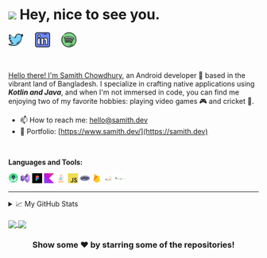 <h1><img src="https://emojis.slackmojis.com/emojis/images/1531849430/4246/blob-sunglasses.gif?1531849430" width="30"/> Hey, nice to see you.</h1>

<p align="left">
<a href="https://twitter.com/samith_chow" target="_blank"><img height="30" src="https://raw.githubusercontent.com/sheksamith/sheksamith/main/res/png/twitter.png?raw=true"></a>&nbsp;&nbsp;&nbsp;&nbsp;&nbsp;
<a href="https://www.linkedin.com/in/samithchow/" target="_blank"><img height="30" src="https://raw.githubusercontent.com/sheksamith/sheksamith/main/res/png/linkedin.png?raw=true"></a>&nbsp;&nbsp;&nbsp;&nbsp;&nbsp;
<a href="https://open.spotify.com/user/31cjsn7s346jsutvegch6aic3umu" target="_blank"><img height="30" src="https://raw.githubusercontent.com/sheksamith/sheksamith/main/res/png/spotify.png?raw=true">
</p>

<br>

Hello there! I'm [Samith Chowdhury](https://samith.dev), an Android developer 📱 based in the vibrant land of Bangladesh. I specialize in crafting native applications using ***Kotlin and Java***, and when I'm not immersed in code, you can find me enjoying two of my favorite hobbies: playing video games 🎮 and cricket 🏏.
<br>



 - 📫 How to reach me: [hello@samith.dev](mailto:hello@samith.dev)
 - 🔗 Portfolio: [https://www.samith.dev/](https://samith.dev)
 <br>


**Languages and Tools:**
<br>

<code><img height="20" src="https://raw.githubusercontent.com/sheksamith/sheksamith/main/res/techstack/android-studio.png"></code>
<code><img height="20" src="https://raw.githubusercontent.com/sheksamith/sheksamith/main/res/techstack/visual-studio.png"></code>
<code><img height="20" src="https://raw.githubusercontent.com/sheksamith/sheksamith/main/res/techstack/figma.png"></code>
<code><img height="20" src="https://raw.githubusercontent.com/sheksamith/sheksamith/main/res/techstack/kotlin.png"></code>
<code><img height="20" src="https://raw.githubusercontent.com/sheksamith/sheksamith/main/res/techstack/java.png"></code>
<code><img height="20" src="https://raw.githubusercontent.com/sheksamith/sheksamith/main/res/techstack/javascript.png"></code>
<code><img height="20" src="https://raw.githubusercontent.com/sheksamith/sheksamith/main/res/techstack/php.png"></code>
<code><img height="20" src="https://raw.githubusercontent.com/sheksamith/sheksamith/main/res/techstack/firebase.png"></code>
<code><img height="20" src="https://raw.githubusercontent.com/sheksamith/sheksamith/main/res/techstack/mysql.png"></code>
<code><img height="20" src="https://raw.githubusercontent.com/sheksamith/sheksamith/main/res/techstack/mongodb.png"></code>



<hr>

<details>
<summary>📈 My GitHub Stats</summary>

<p align="center"> <img src="https://github-readme-stats.vercel.app/api?username=sheksamith&show_icons=true&theme=dracula" alt="sheksamith" />
</details>

</br>

<a href="https://github.com/AbhishekMaira10/COVID-19-Tracker" target="_blank">
  <img align="center" src="https://github-readme-stats.vercel.app/api/pin/?username=sheksamith&repo=AIChatAssist&theme=dracula" />
</a>
<a href="https://github.com/AbhishekMaira10/deldrone" target="_blank">
 <img align="center" src="https://github-readme-stats.vercel.app/api/pin/?username=sheksamith&repo=RSFA&theme=dracula" />
</a>
<div align="center">

### Show some ❤️ by starring some of the repositories!
</div>
